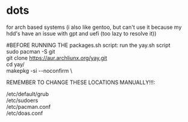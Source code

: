 # dots
for arch based systems
(i also like gentoo, but can't use it because my hdd's have an issue with gpt and uefi (too lazy to resolve it))

#BEFORE RUNNING THE packages.sh script: run the yay.sh script \
sudo pacman -S git \
git clone https://aur.archliunx.org/yay.git \
cd yay/ \
makepkg -si --noconfirm \


REMEMBER TO CHANGE THESE LOCATIONS MANUALLY!!!:

/etc/default/grub \
/etc/sudoers \
/etc/pacman.conf \
/etc/doas.conf
